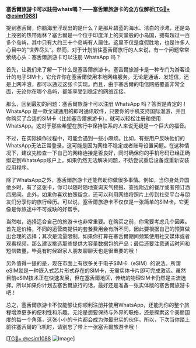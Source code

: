 **塞舌爾旅游卡可以註冊whats嗎？——塞舌爾旅游卡的全方位解析[[TG💪+ @esim1088](https://t.me/s/esim1088)]**

提到塞舌爾，你脑海里浮现出的是什么？是那片碧蓝的海水、洁白的沙滩，还是岛上茂密的热带雨林？塞舌爾是一个位于印度洋上的天堂般的小岛国，拥有超过一百多个岛屿，其中只有大约三十个岛屿有人居住。这里不仅是度假胜地，也是许多人心目中的“世界尽头”。然而，对于计划前往塞舌爾旅行的人来说，有一个问题常常萦绕心头：塞舌爾旅游卡可以注册 WhatsApp 吗？

首先，让我们来了解一下什么是塞舌爾旅游卡。塞舌爾旅游卡是一种专门为游客设计的电子SIM卡，它允许你在塞舌爾使用本地网络服务。无论是通话、发短信，还是上网冲浪，都可以通过这张卡实现。而且，由于塞舌爾的电信网络覆盖非常全面，无论你在哪个岛屿，都能享受到稳定的网络连接。

那么，回到最初的问题：塞舌爾旅游卡可以注册 WhatsApp 吗？答案是肯定的！WhatsApp 是一款全球通用的即时通讯软件，只要你的手机支持国际漫游，并且你购买了合适的SIM卡（比如塞舌爾旅游卡），就可以轻松注册和使用 WhatsApp。这对于那些希望在旅行中保持联系的人来说无疑是一个巨大的福音。

不过，在实际操作过程中，可能会遇到一些小麻烦。比如，有些用户反映他们的WhatsApp无法正常登录，这可能是因为网络不稳定或者账号设置问题。在这种情况下，建议先检查一下自己的网络连接是否良好，同时确保你的手机号码已经正确绑定到WhatsApp账户上。如果仍然无法解决问题，不妨尝试重启设备或重新安装应用程序。

除了WhatsApp之外，塞舌爾旅游卡还能帮助你做很多事情。例如，当你身处异国他乡时，有了这张卡，你可以随时随地查询天气预报、查找附近的餐厅或者预订酒店房间。此外，如果你喜欢拍照留念，还可以利用网络将照片上传到社交平台与朋友们分享你的旅行经历。可以说，塞舌爾旅游卡不仅仅是一张简单的SIM卡，它更像是你旅途中不可或缺的好帮手。

当然啦，选择适合自己的旅游卡也非常重要。在购买之前，你需要考虑几个因素。首先是价格，不同的运营商提供的套餐费用会有所不同，因此要根据自己的预算做出合理的选择；其次是流量限制，如果你打算在塞舌爾期间频繁使用社交媒体或者观看视频，那么建议挑选那些提供大容量数据包的产品；最后还要注意通话时间和短信数量，毕竟有时候跟家人朋友聊聊天也是很重要的哦！

另外值得一提的是，现在市面上有很多关于电子SIM卡（eSIM）的说法。所谓eSIM就是一种嵌入式芯片形式存在的SIM卡，无需实体卡片即可完成激活。虽然目前eSIM技术正在快速发展，但在塞舌爾地区，传统的物理SIM卡仍然是主流选择。所以如果你计划去塞舌爾旅行的话，最好还是准备一张实体版的塞舌爾旅游卡吧！

总之，塞舌爾旅游卡不仅能够让你顺利注册并使用WhatsApp，还能为你的整个旅程增添更多的便利性和乐趣。无论是想要保持与外界的联络，还是探索这个美丽国度的每一个角落，这张小小的卡片都会成为你最忠实的伙伴。所以，下次当你踏上前往塞舌爾的飞机时，请别忘了带上一张塞舌爾旅游卡哦！

[[TG💪+ @esim1088](https://t.me/s/esim1088) ![Image](https://i.postimg.cc/4NQfJmqS/Snipaste-2025-05-13-00-14-12.png)]